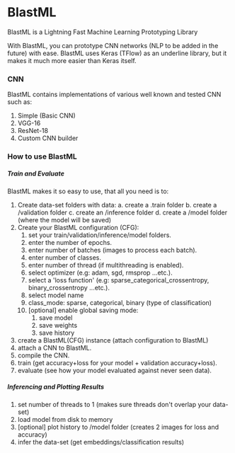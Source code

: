 # BlastML
BlastML is a Lightning Fast Machine Learning Prototyping Library

With BlastML, you can prototype CNN networks (NLP to be added in the future) with ease.
BlastML uses Keras (TFlow) as an underline library, but it makes it much more easier than Keras itself.

### CNN 
BlastML contains implementations of various well known and tested CNN such as:
1. Simple (Basic CNN)
2. VGG-16
3. ResNet-18
4. Custom CNN builder

### How to use BlastML

##### Train and Evaluate
BlastML makes it so easy to use, that all you need is to:
1. Create data-set folders with data: 
    a. create a .train folder
    b. create a /validation folder
    c. create an /inference folder
    d. create a /model folder (where the model will be saved)
2. Create your BlastML configuration (CFG):
    1. set your train/validation/inference/model folders.
    2. enter the number of epochs.
    3. enter number of batches (images to process each batch).
    4. enter number of classes.
    5. enter number of thread (if multithreading is enabled).
    6. select optimizer (e.g: adam, sgd, rmsprop ...etc.).
    7. select a 'loss function' (e.g: sparse_categorical_crossentropy, binary_crossentropy ...etc.).
    8. select model name
    9. class_mode: sparse, categorical, binary (type of classification)
    10. [optional] enable global saving mode:
        1. save model
        2. save weights
        3. save history
3. create a BlastML(CFG) instance (attach configuration to BlastML)
4. attach a CNN to BlastML.
5. compile the CNN.
6. train (get accuracy+loss for your model + validation accuracy+loss).
7. evaluate (see how your model evaluated against never seen data).

##### Inferencing and Plotting Results
1. set number of threads to 1 (makes sure threads don't overlap your data-set)
2. load model from disk to memory
3. [optional] plot history to /model folder (creates 2 images for loss and accuracy)
4. infer the data-set (get embeddings/classification results)